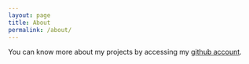 ```yaml
---
layout: page
title: About
permalink: /about/
---
```


You can know more about my projects by accessing my [github account](https://github.com/Moliholy).


[jekyll-organization]: https://github.com/jekyll
